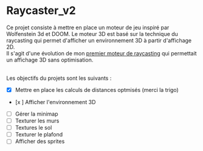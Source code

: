 # Raycaster_v2

Ce projet consiste à mettre en place un moteur de jeu inspiré par Wolfenstein 3d et DOOM.
Le moteur 3D est basé sur la technique du raycasting qui permet d'afficher un environnement 3D à partir d'affichage 2D.
<br>
Il s'agit d'une évolution de mon [premier moteur de raycasting](https://github.com/Rudiio/Raycaster.git) qui permettait un affichage 3D sans optimisation.

<br>
Les objectifs du projets sont les suivants :

- [x] Mettre en place les calculs de distances optmisés (merci la trigo)
- [x ] Afficher l'environnement 3D
- [ ] Gérer la minimap
- [ ] Texturer les murs
- [ ] Textures le sol
- [ ] Texturer le plafond
- [ ] Afficher des sprites

